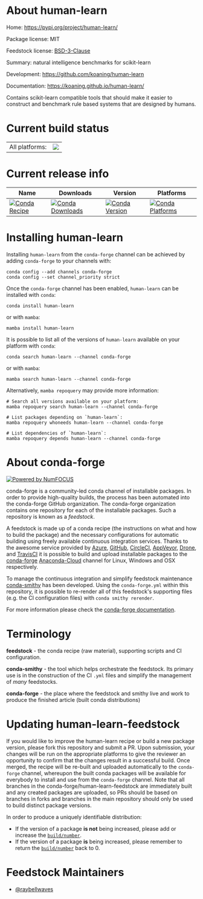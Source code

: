 About human-learn
=================

Home: https://pypi.org/project/human-learn/

Package license: MIT

Feedstock license: [BSD-3-Clause](https://github.com/conda-forge/human-learn-feedstock/blob/main/LICENSE.txt)

Summary: natural intelligence benchmarks for scikit-learn

Development: https://github.com/koaning/human-learn

Documentation: https://koaning.github.io/human-learn/

Contains scikit-learn compatible tools that should make it easier to construct
and benchmark rule based systems that are designed by humans.


Current build status
====================


<table><tr><td>All platforms:</td>
    <td>
      <a href="https://dev.azure.com/conda-forge/feedstock-builds/_build/latest?definitionId=11300&branchName=main">
        <img src="https://dev.azure.com/conda-forge/feedstock-builds/_apis/build/status/human-learn-feedstock?branchName=main">
      </a>
    </td>
  </tr>
</table>

Current release info
====================

| Name | Downloads | Version | Platforms |
| --- | --- | --- | --- |
| [![Conda Recipe](https://img.shields.io/badge/recipe-human--learn-green.svg)](https://anaconda.org/conda-forge/human-learn) | [![Conda Downloads](https://img.shields.io/conda/dn/conda-forge/human-learn.svg)](https://anaconda.org/conda-forge/human-learn) | [![Conda Version](https://img.shields.io/conda/vn/conda-forge/human-learn.svg)](https://anaconda.org/conda-forge/human-learn) | [![Conda Platforms](https://img.shields.io/conda/pn/conda-forge/human-learn.svg)](https://anaconda.org/conda-forge/human-learn) |

Installing human-learn
======================

Installing `human-learn` from the `conda-forge` channel can be achieved by adding `conda-forge` to your channels with:

```
conda config --add channels conda-forge
conda config --set channel_priority strict
```

Once the `conda-forge` channel has been enabled, `human-learn` can be installed with `conda`:

```
conda install human-learn
```

or with `mamba`:

```
mamba install human-learn
```

It is possible to list all of the versions of `human-learn` available on your platform with `conda`:

```
conda search human-learn --channel conda-forge
```

or with `mamba`:

```
mamba search human-learn --channel conda-forge
```

Alternatively, `mamba repoquery` may provide more information:

```
# Search all versions available on your platform:
mamba repoquery search human-learn --channel conda-forge

# List packages depending on `human-learn`:
mamba repoquery whoneeds human-learn --channel conda-forge

# List dependencies of `human-learn`:
mamba repoquery depends human-learn --channel conda-forge
```


About conda-forge
=================

[![Powered by
NumFOCUS](https://img.shields.io/badge/powered%20by-NumFOCUS-orange.svg?style=flat&colorA=E1523D&colorB=007D8A)](https://numfocus.org)

conda-forge is a community-led conda channel of installable packages.
In order to provide high-quality builds, the process has been automated into the
conda-forge GitHub organization. The conda-forge organization contains one repository
for each of the installable packages. Such a repository is known as a *feedstock*.

A feedstock is made up of a conda recipe (the instructions on what and how to build
the package) and the necessary configurations for automatic building using freely
available continuous integration services. Thanks to the awesome service provided by
[Azure](https://azure.microsoft.com/en-us/services/devops/), [GitHub](https://github.com/),
[CircleCI](https://circleci.com/), [AppVeyor](https://www.appveyor.com/),
[Drone](https://cloud.drone.io/welcome), and [TravisCI](https://travis-ci.com/)
it is possible to build and upload installable packages to the
[conda-forge](https://anaconda.org/conda-forge) [Anaconda-Cloud](https://anaconda.org/)
channel for Linux, Windows and OSX respectively.

To manage the continuous integration and simplify feedstock maintenance
[conda-smithy](https://github.com/conda-forge/conda-smithy) has been developed.
Using the ``conda-forge.yml`` within this repository, it is possible to re-render all of
this feedstock's supporting files (e.g. the CI configuration files) with ``conda smithy rerender``.

For more information please check the [conda-forge documentation](https://conda-forge.org/docs/).

Terminology
===========

**feedstock** - the conda recipe (raw material), supporting scripts and CI configuration.

**conda-smithy** - the tool which helps orchestrate the feedstock.
                   Its primary use is in the construction of the CI ``.yml`` files
                   and simplify the management of *many* feedstocks.

**conda-forge** - the place where the feedstock and smithy live and work to
                  produce the finished article (built conda distributions)


Updating human-learn-feedstock
==============================

If you would like to improve the human-learn recipe or build a new
package version, please fork this repository and submit a PR. Upon submission,
your changes will be run on the appropriate platforms to give the reviewer an
opportunity to confirm that the changes result in a successful build. Once
merged, the recipe will be re-built and uploaded automatically to the
`conda-forge` channel, whereupon the built conda packages will be available for
everybody to install and use from the `conda-forge` channel.
Note that all branches in the conda-forge/human-learn-feedstock are
immediately built and any created packages are uploaded, so PRs should be based
on branches in forks and branches in the main repository should only be used to
build distinct package versions.

In order to produce a uniquely identifiable distribution:
 * If the version of a package **is not** being increased, please add or increase
   the [``build/number``](https://docs.conda.io/projects/conda-build/en/latest/resources/define-metadata.html#build-number-and-string).
 * If the version of a package **is** being increased, please remember to return
   the [``build/number``](https://docs.conda.io/projects/conda-build/en/latest/resources/define-metadata.html#build-number-and-string)
   back to 0.

Feedstock Maintainers
=====================

* [@raybellwaves](https://github.com/raybellwaves/)

